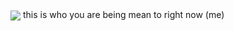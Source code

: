 <img align="center" src="https://github.com/user-attachments/assets/7cb2db77-4326-496e-8bfa-ca374c39127c">
this is who you are being mean to right now (me) 
